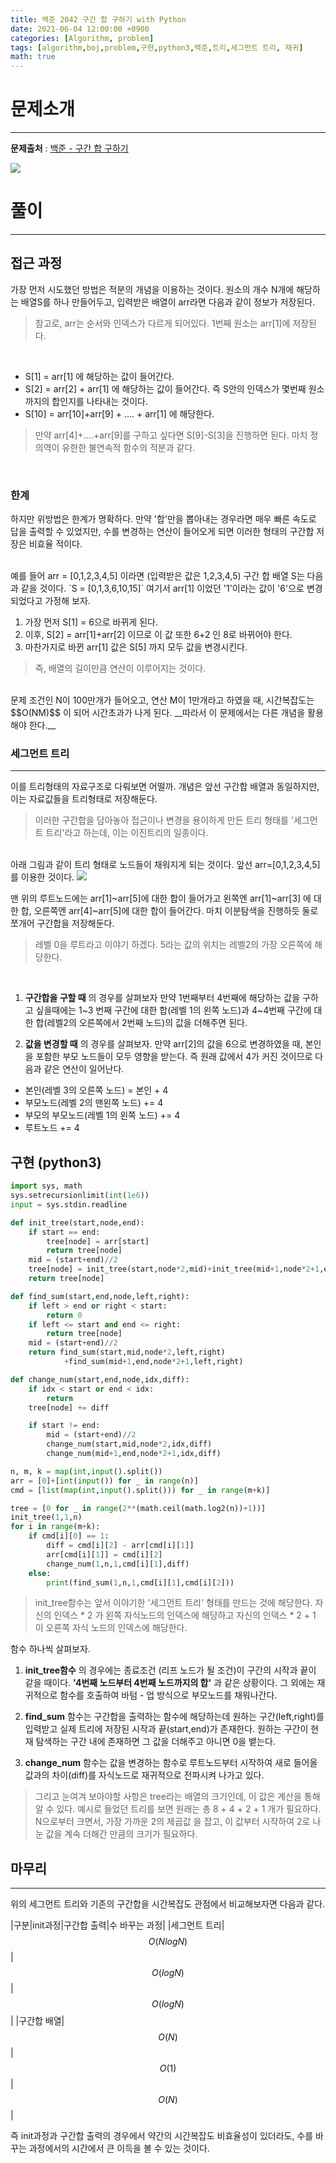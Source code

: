```yaml
---
title: 백준 2042 구간 합 구하기 with Python
date: 2021-06-04 12:00:00 +0900
categories: [Algorithm, problem]
tags: [algorithm,boj,problem,구현,python3,백준,트리,세그먼트 트리, 재귀]
math: true
---
```


# 문제소개
---
__문제출처__ : [백준 - 구간 합 구하기](https://www.acmicpc.net/problem/2042)

<img src="/assets/img/problems/boj2042.JPG">

# 풀이
---
## 접근 과정

가장 먼저 시도했던 방법은 적분의 개념을 이용하는 것이다. 원소의 개수 N개에 해당하는 배열S를 하나 만들어두고, 입력받은 배열이 arr라면 다음과 같이 정보가 저장된다.
> 참고로, arr는 순서와 인덱스가 다르게 되어있다. 1번째 원소는 arr[1]에 저장된다.

<br>

- S[1] = arr[1] 에 해당하는 값이 들어간다.
- S[2] = arr[2] + arr[1] 에 해당하는 값이 들어간다. 즉 S안의 인덱스가 몇번째 원소 까지의 합인지를 나타내는 것이다.
- S[10] = arr[10]+arr[9] + .... + arr[1] 에 해당한다.

> 만약 arr[4]+....+arr[9]를 구하고 싶다면 S[9]-S[3]을 진행하면 된다. 마치 정의역이 유한한 불연속적 함수의 적분과 같다.

<br>

### 한계
하지만 위방법은 한계가 명확하다. 만약 '합'만을 뽑아내는 경우라면 매우 빠른 속도로 답을 출력할 수 있었지만, 수를 변경하는 연산이 들어오게 되면 이러한 형태의 구간합 저장은 비효율 적이다.

<br>
예를 들어 arr = [0,1,2,3,4,5] 이라면 (입력받은 값은 1,2,3,4,5) 구간 합 배열 S는 다음과 같을 것이다. `S = [0,1,3,6,10,15]` 여기서 arr[1] 이었던 '1'이라는 값이 '6'으로 변경되었다고 가정해 보자.

1. 가장 먼저 S[1] = 6으로 바뀌게 된다.
2. 이후, S[2] = arr[1]+arr[2] 이므로 이 값 또한 6+2 인 8로 바뀌어야 한다.
3. 마찬가지로 바뀐 arr[1] 값은 S[5] 까지 모두 값을 변경시킨다.
> 즉, 배열의 길이만큼 연산이 이루어지는 것이다.

<br>
문제 조건인 N이 100만개가 들어오고, 연산 M이 1만개라고 하였을 때, 시간복잡도는 $$O(NM)$$ 이 되어 시간초과가 나게 된다. __따라서 이 문제에서는 다른 개념을 활용해야 한다.__

### 세그먼트 트리
---
이를 트리형태의 자료구조로 다뤄보면 어떨까. 개념은 앞선 구간합 배열과 동일하지만, 이는 자료값들을 트리형태로 저장해둔다. 
> 이러한 구간합을 담아놓아 접근이나 변경을 용이하게 만든 트리 형태를 '세그먼트 트리'라고 하는데, 이는 이진트리의 일종이다.

<br>
아래 그림과 같이 트리 형태로 노드들이 채워지게 되는 것이다. 앞선 arr=[0,1,2,3,4,5] 를 이용한 것이다.

<img src="/assets/img/problems/boj2042-2.JPG">

맨 위의 루트노드에는 arr[1]~arr[5]에 대한 합이 들어가고 왼쪽엔 arr[1]~arr[3] 에 대한 합, 오른쪽엔 arr[4]~arr[5]에 대한 합이 들어간다. 마치 이분탐색을 진행하듯 둘로 쪼개어 구간합을 저장해둔다.
> 레벨 0을 루트라고 이야기 하겠다. 5라는 값의 위치는 레벨2의 가장 오른쪽에 해당한다.  

<br>

1. __구간합을 구할 때__ 의 경우를 살펴보자
만약 1번째부터 4번째에 해당하는 값을 구하고 싶을때에는 1~3 번째 구간에 대한 합(레벨 1의 왼쪽 노드)과 4~4번째 구간에 대한 합(레벨2의 오른쪽에서 2번째 노드)의 값을 더해주면 된다.

2. __값을 변경할 때__ 의 경우를 살펴보자. 만약 arr[2]의 값을 6으로 변경하였을 때, 본인을 포함한 부모 노드들이 모두 영향을 받는다. 즉 원래 값에서 4가 커진 것이므로 다음과 같은 연산이 일어난다.
- 본인(레벨 3의 오른쪽 노드) = 본인 + 4
- 부모노드(레벨 2의 맨왼쪽 노드) += 4
- 부모의 부모노드(레벨 1의 왼쪽 노드) += 4
- 루트노드 += 4


## 구현 (python3)
```python
import sys, math
sys.setrecursionlimit(int(1e6))
input = sys.stdin.readline

def init_tree(start,node,end):
    if start == end:
        tree[node] = arr[start]
        return tree[node]
    mid = (start+end)//2
    tree[node] = init_tree(start,node*2,mid)+init_tree(mid+1,node*2+1,end)
    return tree[node]

def find_sum(start,end,node,left,right):
    if left > end or right < start:
        return 0
    if left <= start and end <= right:
        return tree[node]
    mid = (start+end)//2
    return find_sum(start,mid,node*2,left,right)
            +find_sum(mid+1,end,node*2+1,left,right)

def change_num(start,end,node,idx,diff):
    if idx < start or end < idx:
        return
    tree[node] += diff

    if start != end:
        mid = (start+end)//2
        change_num(start,mid,node*2,idx,diff)
        change_num(mid+1,end,node*2+1,idx,diff)

n, m, k = map(int,input().split())
arr = [0]+[int(input()) for _ in range(n)]
cmd = [list(map(int,input().split())) for _ in range(m+k)]

tree = [0 for _ in range(2**(math.ceil(math.log2(n))+1))]
init_tree(1,1,n)
for i in range(m+k):
    if cmd[i][0] == 1:
        diff = cmd[i][2] - arr[cmd[i][1]]
        arr[cmd[i][1]] = cmd[i][2]
        change_num(1,n,1,cmd[i][1],diff)
    else:
        print(find_sum(1,n,1,cmd[i][1],cmd[i][2]))
```
> init_tree함수는 앞서 이야기한 '세그먼트 트리' 형태를 만드는 것에 해당한다. 자신의 인덱스 * 2 가 왼쪽 자식노드의 인덱스에 해당하고 자신의 인덱스 * 2 + 1 이 오른쪽 자식 노드의 인덱스에 해당한다.

함수 하나씩 살펴보자. 
1. __init_tree함수__ 의 경우에는 종료조건 (리프 노드가 될 조건)이 구간의 시작과 끝이 같을 때이다. __'4번째 노드부터 4번째 노드까지의 합'__ 과 같은 상황이다. 그 외에는 재귀적으로 함수를 호출하여 바텀 - 업 방식으로 부모노드를 채워나간다.

2. __find_sum__ 함수는 구간합을 출력하는 함수에 해당하는데 원하는 구간(left,right)를 입력받고 실제 트리에 저장된 시작과 끝(start,end)가 존재한다. 원하는 구간이 현재 탐색하는 구간 내에 존재하면 그 값을 더해주고 아니면 0을 뱉는다.

3. __change_num__ 함수는 값을 변경하는 함수로 루트노드부터 시작하여 새로 들어올 값과의 차이(diff)를 자식노드로 재귀적으로 전파시켜 나가고 있다.

> 그리고 눈여겨 보아야할 사항은 tree라는 배열의 크기인데, 이 값은 계산을 통해 알 수 있다. 예시로 들었던 트리를 보면 원래는 총 8 + 4 + 2 + 1 개가 필요하다. N으로부터 크면서, 가장 가까운 2의 제곱값 을 잡고, 이 값부터 시작하여 2로 나눈 값을 계속 더해간 만큼의 크기가 필요하다.

## 마무리
---
위의 세그먼트 트리와 기존의 구간합을 시간복잡도 관점에서 비교해보자면 다음과 같다.
<br>

|구분|init과정|구간합 출력|수 바꾸는 과정|
|세그먼트 트리|$$O(NlogN)$$|$$O(logN)$$|$$O(logN)$$|
|구간합 배열|$$O(N)$$|$$O(1)$$|$$O(N)$$|

즉 init과정과 구간합 출력의 경우에서 약간의 시간복잡도 비효율성이 있더라도, 수를 바꾸는 과정에서의 시간에서 큰 이득을 볼 수 있는 것이다.